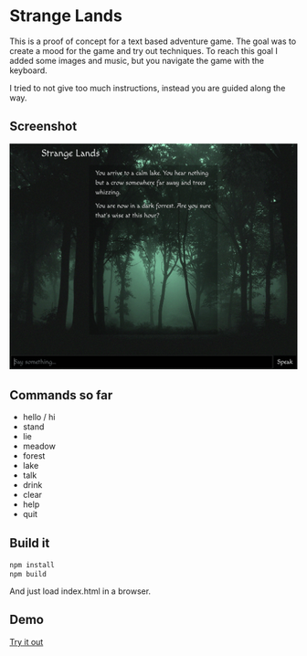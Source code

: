 # Strange Lands

This is a proof of concept for a text based adventure game.
The goal was to create a mood for the game and try out techniques.
To reach this goal I added some images and music, but you navigate the game
with the keyboard.

I tried to not give too much instructions, instead you are guided along the way.

## Screenshot

![Strange Lands](strange-lands.png 'Strange Lands')

## Commands so far

-   hello / hi
-   stand
-   lie
-   meadow
-   forest
-   lake
-   talk
-   drink
-   clear
-   help
-   quit

## Build it

```
npm install
npm build
```

And just load index.html in a browser.

## Demo

[Try it out](https://www.tonyg.se/projects/strange-lands)
